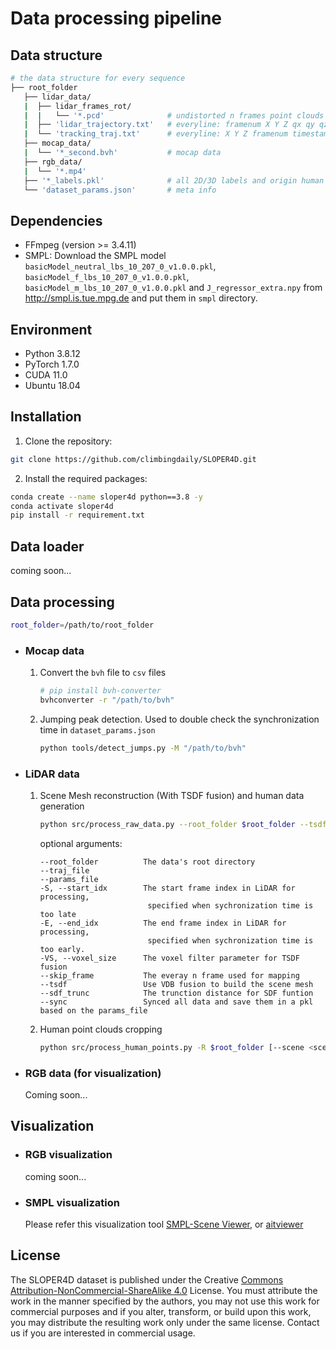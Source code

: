 # Data processing pipeline


## **Data structure**
```bash
# the data structure for every sequence
├── root_folder
   ├── lidar_data/
   |  ├── lidar_frames_rot/        
   |  |   └── '*.pcd'              # undistorted n frames point clouds in global coordinates
   |  ├── 'lidar_trajectory.txt'   # everyline: framenum X Y Z qx qy qz qw timestamp
   |  └── 'tracking_traj.txt'      # everyline: X Y Z framenum timestamp
   ├── mocap_data/
   |  └── '*_second.bvh'           # mocap data
   ├── rgb_data/
   |  └── '*.mp4'
   ├── '*_labels.pkl'              # all 2D/3D labels and origin human data
   └── 'dataset_params.json'       # meta info
```

## **Dependencies**
- FFmpeg (version >= 3.4.11)
- SMPL: Download the SMPL model `basicModel_neutral_lbs_10_207_0_v1.0.0.pkl`, `basicModel_f_lbs_10_207_0_v1.0.0.pkl`, `basicModel_m_lbs_10_207_0_v1.0.0.pkl` and `J_regressor_extra.npy` from http://smpl.is.tue.mpg.de and put them in `smpl` directory.

## **Environment**
- Python 3.8.12
- PyTorch 1.7.0
- CUDA 11.0
- Ubuntu 18.04

## **Installation**
1. Clone the repository:
```bash
git clone https://github.com/climbingdaily/SLOPER4D.git
```
2. Install the required packages:
```bash
conda create --name sloper4d python==3.8 -y
conda activate sloper4d
pip install -r requirement.txt
```

## **Data loader**
coming soon...


## **Data processing**
```bash
root_folder=/path/to/root_folder
```

- ### **Mocap data** 
   1. Convert the `bvh` file to `csv` files
      ```bash
      # pip install bvh-converter 
      bvhconverter -r "/path/to/bvh"
      ```

   2. Jumping peak detection. Used to double check the synchronization time in `dataset_params.json`
      ```bash
      python tools/detect_jumps.py -M "/path/to/bvh" 
      ```

- ### **LiDAR data** 

   1. Scene Mesh reconstruction (With TSDF fusion) and human data generation
      ``` bash
      python src/process_raw_data.py --root_folder $root_folder --tsdf --sync 
      ```
      optional arguments:
      ```
      --root_folder          The data's root directory
      --traj_file  
      --params_file  
      -S, --start_idx        The start frame index in LiDAR for processing, 
                              specified when sychronization time is too late
      -E, --end_idx          The end frame index in LiDAR for processing, 
                              specified when sychronization time is too early.
      -VS, --voxel_size      The voxel filter parameter for TSDF fusion
      --skip_frame           The everay n frame used for mapping
      --tsdf                 Use VDB fusion to build the scene mesh 
      --sdf_trunc            The trunction distance for SDF funtion
      --sync                 Synced all data and save them in a pkl based on the params_file
      ```

   2. Human point clouds cropping
      ```bash
      python src/process_human_points.py -R $root_folder [--scene <scene path>]
      ```
- ### **RGB data (for visualization)** 
   Coming soon...


## **Visualization**

- ### **RGB visualization**
   coming soon...


- ### **SMPL visualization**
   Please refer this visualization tool [SMPL-Scene Viewer](https://github.com/climbingdaily/SMPL-Scene-Viewer),
   or [aitviewer](https://github.com/climbingdaily/aitviewer)


## License
The SLOPER4D dataset is published under the Creative [Commons Attribution-NonCommercial-ShareAlike 4.0](https://creativecommons.org/licenses/by-nc-sa/4.0/) License. You must attribute the work in the manner specified by the authors, you may not use this work for commercial purposes and if you alter, transform, or build upon this work, you may distribute the resulting work only under the same license. Contact us if you are interested in commercial usage.

